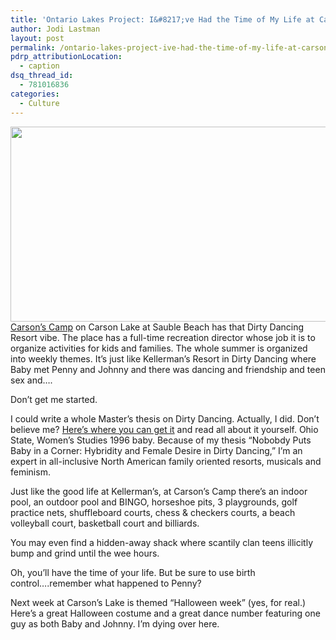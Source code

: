 ```yaml
---
title: 'Ontario Lakes Project: I&#8217;ve Had the Time of My Life at Carson Lake'
author: Jodi Lastman
layout: post
permalink: /ontario-lakes-project-ive-had-the-time-of-my-life-at-carson-lake/
pdrp_attributionLocation:
  - caption
dsq_thread_id:
  - 781016836
categories:
  - Culture
---
```

<a href="http://hypenotic.com/meaning-fulmarketing/9606/ontario-lakes-project-ive-had-the-time-of-my-life-at-carson-lake/attachment/carsonlake-2" rel="attachment wp-att-9649"><img class="aligncenter size-full wp-image-9649" title="carsonlake" src="http://hypenotic.com/wordpress/wp-content/uploads/2012/07/carsonlake1.png" alt="" width="580" height="312" /></a>  
[Carson&#8217;s Camp][1] on Carson Lake at Sauble Beach has that Dirty Dancing Resort vibe. The place has a full-time recreation director whose job it is to organize activities for kids and families. The whole summer is organized into weekly themes. It&#8217;s just like Kellerman&#8217;s Resort in Dirty Dancing where Baby met Penny and Johnny and there was dancing and friendship and teen sex and&#8230;.

Don&#8217;t get me started.

I could write a whole Master&#8217;s thesis on Dirty Dancing. Actually, I did. Don&#8217;t believe me? [Here&#8217;s where you can get it][2] and read all about it yourself. Ohio State, Women&#8217;s Studies 1996 baby. Because of my thesis &#8220;Nobobdy Puts Baby in a Corner: Hybridity and Female Desire in Dirty Dancing,&#8221; I&#8217;m an expert in all-inclusive North American family oriented resorts, musicals and feminism.

Just like the good life at Kellerman&#8217;s, at Carson&#8217;s Camp there&#8217;s an indoor pool, an outdoor pool and BINGO, horseshoe pits, 3 playgrounds, golf practice nets, shuffleboard courts, chess & checkers courts, a beach volleyball court, basketball court and billiards.

You may even find a hidden-away shack where scantily clan teens illicitly bump and grind until the wee hours.

Oh, you&#8217;ll have the time of your life. But be sure to use birth control&#8230;.remember what happened to Penny?

Next week at Carson&#8217;s Lake is themed &#8220;Halloween week&#8221; (yes, for real.) Here&#8217;s a great Halloween costume and a great dance number featuring one guy as both Baby and Johnny. I&#8217;m dying over here.

 [1]: http://www.carsonscamp.on.ca/
 [2]: http://books.google.ca/books/about/Nobody_Puts_Baby_In_a_Corner.html?id=EiMQuAAACAAJ&redir_esc=y